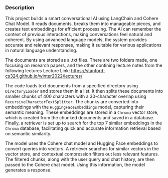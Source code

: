 
### Description

This project builds a smart conversational AI using LangChain and Cohere Chat Model. It reads documents, breaks them into manageable pieces, and creates text embeddings for efficient processing. The AI can remember the context of previous interactions, making conversations feel natural and coherent. By using advanced language models, the system provides accurate and relevant responses, making it suitable for various applications in natural language understanding.


The documents are stored as a .txt files. There are two folders made, one focusing on research papers, and the other contining lecture notes from the following lectures
Lecture Link: https://stanford-cs324.github.io/winter2022/lectures/

The code loads text documents from a specified directory using `DirectoryLoader` and stores them in a list. It then splits these documents into smaller chunks of 400 characters with a 30-character overlap using `RecursiveCharacterTextSplitter`. The chunks are converted into embeddings with the `HuggingFaceEmbeddings` model, capturing their semantic meaning. These embeddings are stored in a `Chroma` vector store, which is created from the chunked documents and saved in a database. Finally, a retriever is set up to search for the top 7 similar embeddings in the `Chroma` database, facilitating quick and accurate information retrieval based on semantic similarity.

The model uses the Cohere chat model and Hugging Face embeddings to convert queries into vectors. A retriever searches for similar vectors in the vector store, and contextual compression filters out less relevant features. The filtered chunks, along with the user query and chat history, are then passed to the Cohere chat model. Using this information, the model generates a response.
